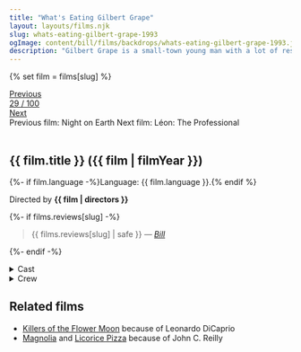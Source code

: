 ```yaml
---
title: "What's Eating Gilbert Grape"
layout: layouts/films.njk
slug: whats-eating-gilbert-grape-1993
ogImage: content/bill/films/backdrops/whats-eating-gilbert-grape-1993.jpg
description: "Gilbert Grape is a small-town young man with a lot of responsibility. Chief among his concerns are his mother, who is so overweight that she can't leave the house, and his mentally impaired younger brother, Arnie, who has a knack for finding trouble. Settled into a job at a grocery store and an ongoing affair with local woman Betty Carver, Gilbert finally has his life shaken up by the free-spirited Becky."
---
```


{% set film = films[slug] %}

<nav class="films">
  <div class="prev">
    <a href="../night-on-earth-1991"><i class="fa-solid fa-chevron-left fa-xs"></i> Previous</a>
  </div>
  <div>
    <a class="simple" href="../">29 / 100</a>
  </div>
  <div class="next">
    <a href="../lon-the-professional-1994">Next <i class="fa-solid fa-chevron-right fa-xs"></i></a>
  </div>
  <div class="hint">
    <span class="prev-hint">
      <span class="sr-only">Previous film:</span>
      Night on Earth
    </span>
    <span class="next-hint">
      <span class="sr-only">Next film:</span>
      Léon: The Professional
    </span>
  </div>
</nav>

<article class="film slug-whats-eating-gilbert-grape-1993">
  <div class="backdrop-and-poster">
    <img class="poster" src="../films/posters/{{ slug }}.jpg" alt="">
    <img class="backdrop" src="../films/backdrops/{{ slug }}.jpg" alt="">
  </div>

  <h1>{{ film.title }} ({{ film | filmYear }})</h1>

  <p>
    {%- if film.language -%}Language: {{ film.language }}.{% endif %}
    
  </p>

  <p class="director">
    Directed by <strong>{{ film | directors }}</strong>
  </p>

  {%- if films.reviews[slug] -%}
    <blockquote> 
      {{ films.reviews[slug] | safe }} <em>—&nbsp;<a href="/bill">Bill</a></em>
    </blockquote> 
  {%- endif -%}

  <section class="film-detail">
    <div>
      <details>
        <summary>
          <i class="fa-solid fa-masks-theater"></i>
          Cast
        </summary>
        <ul>
          {%- for cast in film.credits.cast -%}
            <li>
              {{ cast.name }} as <em>{{ cast.character }}</em>
            </li>
          {%- endfor -%}
        </ul>
      </details>
      <details>
        <summary>
          <i class="fa-solid fa-clapperboard"></i>
          Crew
        </summary>
        <ul>
          {%- for crew in film.credits.crew -%}
            <li>
              {{ crew.name }} &mdash; <em>{{ crew.job }}</em>
            </li>
          {%- endfor -%}
        </ul>
      </details>
    </div>
  </section>

  <section class="related-films">
  <h2>Related films</h2>
  <ul>
    <li><a href="../killers-of-the-flower-moon-2023">Killers of the Flower Moon</a> because of Leonardo DiCaprio</li>
<li><a href="../magnolia-1999">Magnolia</a> and <a href="../licorice-pizza-2021">Licorice Pizza</a> because of John C. Reilly</li>
  </ul>
</section>

</article>
